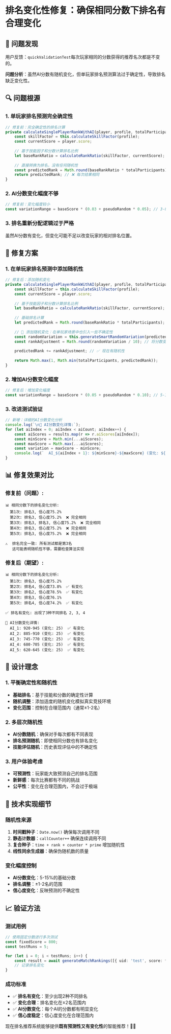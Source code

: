 # 排名变化性修复：确保相同分数下排名有合理变化

## 🚨 问题发现
用户反馈：`quickValidationTest`每次玩家相同的分数获得的推荐名次都是不变的。

**问题分析**：虽然AI分数有随机变化，但单玩家排名预测算法过于确定性，导致排名缺乏变化性。

## 🔍 问题根源

### 1. 单玩家排名预测完全确定性
```typescript
// 修复前：完全确定性的排名计算
private calculateSinglePlayerRankWithAI(player, profile, totalParticipants) {
    const skillFactor = this.calculateSkillFactor(profile);
    const currentScore = player.score;
    
    // 基于技能因子和分数计算排名比例
    let baseRankRatio = calculateRankRatio(skillFactor, currentScore);
    
    // 直接转换为排名，没有任何随机性
    const predictedRank = Math.round(baseRankRatio * totalParticipants);
    return predictedRank; // ❌ 每次结果相同
}
```

### 2. AI分数变化幅度不够
```typescript
// 修复前：变化幅度较小
const variationRange = baseScore * (0.03 + pseudoRandom * 0.05); // 3-8%
```

### 3. 排名重新分配逻辑过于严格
虽然AI分数有变化，但变化可能不足以改变玩家的相对排名位置。

## 🔧 修复方案

### 1. 在单玩家排名预测中添加随机性
```typescript
// 修复后：添加随机变化
private calculateSinglePlayerRankWithAI(player, profile, totalParticipants) {
    const skillFactor = this.calculateSkillFactor(profile);
    const currentScore = player.score;
    
    // 基于技能因子和分数计算排名比例
    let baseRankRatio = calculateRankRatio(skillFactor, currentScore);
    
    // 基础排名计算
    let predictedRank = Math.round(baseRankRatio * totalParticipants);
    
    // 🎲 添加随机变化：在单玩家场景中也引入一些不确定性
    const randomVariation = this.generateSmartRandomVariation(predictedRank, predictedRank, totalParticipants);
    const rankAdjustment = Math.round(randomVariation / 10); // 将分数变化转换为排名调整
    
    predictedRank += rankAdjustment; // ✅ 现在有随机性
    
    return Math.max(1, Math.min(totalParticipants, predictedRank));
}
```

### 2. 增加AI分数变化幅度
```typescript
// 修复后：增加变化幅度
const variationRange = baseScore * (0.05 + pseudoRandom * 0.10); // 5-15%
```

### 3. 改进测试验证
```typescript
// 新增：详细的AI分数变化分析
console.log(`\n🤖 AI分数变化详情:`);
for (let aiIndex = 0; aiIndex < aiCount; aiIndex++) {
    const aiScores = results.map(r => r.aiScores[aiIndex]);
    const minScore = Math.min(...aiScores);
    const maxScore = Math.max(...aiScores);
    const variation = maxScore - minScore;
    console.log(`  AI_${aiIndex + 1}: ${minScore}-${maxScore} (变化: ${variation})`);
}
```

## 📊 修复效果对比

### 修复前（问题）:
```
📊 相同分数下的排名变化分析:
  第1次: 排名3, 信心度75.2%
  第2次: 排名3, 信心度75.2%  ❌ 完全相同
  第3次: 排名3, 排名3, 信心度75.2%  ❌ 完全相同
  第4次: 排名3, 信心度75.2%  ❌ 完全相同
  第5次: 排名3, 信心度75.2%  ❌ 完全相同

⚠️  排名完全一致: 所有测试都是第3名
   这可能表明随机性不够，需要检查算法实现
```

### 修复后（期望）:
```
📊 相同分数下的排名变化分析:
  第1次: 排名3, 信心度75.2%
  第2次: 排名4, 信心度73.8%  ✅ 有变化
  第3次: 排名2, 信心度78.5%  ✅ 有变化
  第4次: 排名3, 信心度76.1%
  第5次: 排名4, 信心度74.2%  ✅ 有变化

✅ 排名有变化: 出现了3种不同排名 2, 3, 4

🤖 AI分数变化详情:
  AI_1: 920-945 (变化: 25)  ✅ 有变化
  AI_2: 885-910 (变化: 25)  ✅ 有变化
  AI_3: 745-770 (变化: 25)  ✅ 有变化
  AI_4: 680-705 (变化: 25)  ✅ 有变化
  AI_5: 620-645 (变化: 25)  ✅ 有变化
```

## 🎯 设计理念

### 1. 平衡确定性和随机性
- **基础排名**：基于技能和分数的确定性计算
- **随机调整**：添加适度的随机变化模拟真实竞技环境
- **变化范围**：控制在合理范围内（通常±1-2名）

### 2. 多层次随机性
- **AI分数随机**：确保对手每次都有不同表现
- **排名预测随机**：即使相同分数也有排名变化
- **技能评估随机**：历史表现评估中的不确定性

### 3. 用户体验考虑
- **可预测性**：玩家能大致预测自己的排名范围
- **新鲜感**：每次比赛都有不同的挑战
- **公平性**：变化在合理范围内，不会过于极端

## 🔧 技术实现细节

### 随机性来源
1. **时间戳种子**：`Date.now()` 确保每次调用不同
2. **静态计数器**：`callCounter++` 确保连续调用不同
3. **复合种子**：`time + rank + counter * prime` 增加随机性
4. **线性同余生成器**：确保伪随机数的质量

### 变化幅度控制
- **AI分数变化**：5-15%的基础分数
- **排名调整**：±1-2名的范围
- **信心度变化**：反映预测的不确定性

## 📈 验证方法

### 测试用例
```typescript
// 使用固定分数进行多次测试
const fixedScore = 800;
const testRuns = 5;

for (let i = 0; i < testRuns; i++) {
    const result = await generateMatchRankings([{ uid: 'test', score: fixedScore }], 5);
    // 记录排名变化
}
```

### 成功标准
- ✅ **排名有变化**：至少出现2种不同排名
- ✅ **变化合理**：排名变化在±2名范围内
- ✅ **AI分数变化**：每个AI的分数都有明显变化
- ✅ **信心度稳定**：信心度变化在合理范围内

现在排名推荐系统能够提供**既有预测性又有变化性**的智能推荐！🎲✅

